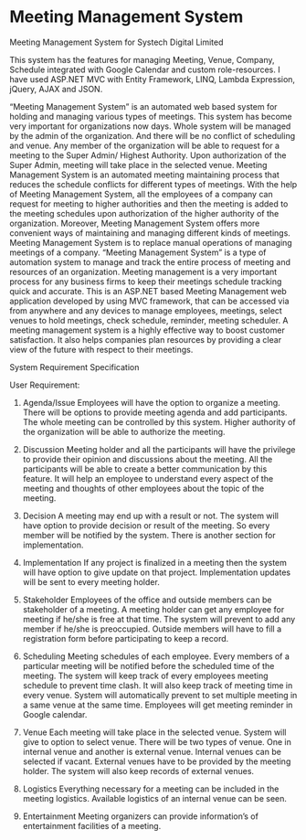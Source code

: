 # Meeting Management System
Meeting Management System for Systech Digital Limited

This system has the features for managing Meeting, Venue, Company, Schedule integrated with 
Google Calendar and custom role-resources. I have used ASP.NET MVC with Entity Framework, LINQ, Lambda
Expression, jQuery, AJAX and JSON.

“Meeting Management System” is an automated web based system for holding and managing
various types of meetings. This system has become very important for organizations now days.
Whole system will be managed by the admin of the organization. And there will be no conflict of
scheduling and venue. Any member of the organization will be able to request for a meeting to
the Super Admin/ Highest Authority. Upon authorization of the Super Admin, meeting will take
place in the selected venue. Meeting Management System is an automated meeting maintaining
process that reduces the schedule conflicts for different types of meetings. With the help of
Meeting Management System, all the employees of a company can request for meeting to higher
authorities and then the meeting is added to the meeting schedules upon authorization of the
higher authority of the organization. Moreover, Meeting Management System offers more
convenient ways of maintaining and managing different kinds of meetings.
Meeting Management System is to replace manual operations of managing meetings of a
company. “Meeting Management System” is a type of automation system to manage and track
the entire process of meeting and resources of an organization. Meeting management is a very
important process for any business firms to keep their meetings schedule tracking quick and
accurate. This is an ASP.NET based Meeting Management web application developed by using
MVC framework, that can be accessed via from anywhere and any devices to manage
employees, meetings, select venues to hold meetings, check schedule, reminder, meeting
scheduler.
A meeting management system is a highly effective way to boost customer satisfaction. It
also helps companies plan resources by providing a clear view of the future with respect to their
meetings.

System Requirement Specification

User Requirement:

1.	Agenda/Issue
	Employees will have the option to organize a meeting. There will be options to provide meeting agenda and add participants. The whole meeting can be controlled by this system. 
	Higher authority of the organization will be able to authorize the meeting.

2.	Discussion
	Meeting holder and all the participants will have the privilege to provide their opinion and discussions about the meeting. All the participants will be able to create a better communication by this feature.
	It will help an employee to understand every aspect of the meeting and thoughts of other employees about the topic of the meeting. 

3.	Decision
	A meeting may end up with a result or not. The system will have option to provide decision or result of the meeting. So every member will be notified by the system.
	There is another section for implementation. 

4.	Implementation
	If any project is finalized in a meeting then the system will have option to give update on that project.
	Implementation updates will be sent to every meeting holder.

5.	Stakeholder
	Employees of the office and outside members can be stakeholder of a meeting. 
	A meeting holder can get any employee for meeting if he/she is free at that time. The system will prevent to add any member if he/she is preoccupied. 
	Outside members will have to fill a registration form before participating to keep a record. 

6.	Scheduling
	Meeting schedules of each employee.
	Every members of a particular meeting will be notified before the scheduled time of the meeting.
	The system will keep track of every employees meeting schedule to prevent time clash.
	It will also keep track of meeting time in every venue.
	System will automatically prevent to set multiple meeting in a same venue at the same time.
	Employees will get meeting reminder in Google calendar.

7.	Venue
	Each meeting will take place in the selected venue. System will give to option to select venue.
	There will be two types of venue. One in internal venue and another is external venue. 
	Internal venues can be selected if vacant.
	External venues have to be provided by the meeting holder.
	The system will also keep records of external venues.

8.	Logistics
	Everything necessary for a meeting can be included in the meeting logistics.
	Available logistics of an internal venue can be seen.  

9.	Entertainment
	Meeting organizers can provide information’s of entertainment facilities of a meeting.

